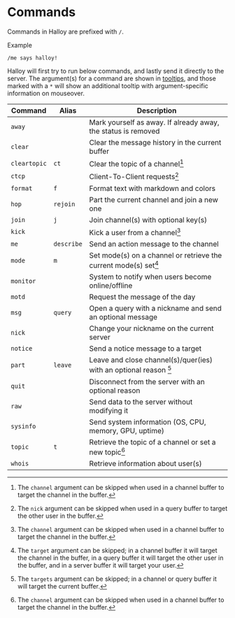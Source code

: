 # Commands

Commands in Halloy are prefixed with `/`.

Example

```
/me says halloy!
```

Halloy will first try to run below commands, and lastly send it directly to the server.
The argument(s) for a command are shown in [tooltips](configuration/tooltips.md), and those marked with a `*` will show an additional tooltip with argument-specific information on mouseover.

| Command      | Alias      | Description                                                       |
| ------------ | ---------- | ----------------------------------------------------------------- |
| `away`       |            | Mark yourself as away. If already away, the status is removed     |
| `clear`      |            | Clear the message history in the current buffer                   |
| `cleartopic` | `ct`       | Clear the topic of a channel[^1]                                  |
| `ctcp`       |            | Client-To-Client requests[^2]                                     |
| `format`     | `f`        | Format text with markdown and colors                              |
| `hop`        | `rejoin`   | Part the current channel and join a new one                       |
| `join`       | `j`        | Join channel(s) with optional key(s)                              |
| `kick`       |            | Kick a user from a channel[^1]                                    |
| `me`         | `describe` | Send an action message to the channel                             |
| `mode`       | `m`        | Set mode(s) on a channel or retrieve the current mode(s) set[^3]  |
| `monitor`    |            | System to notify when users become online/offline                 |
| `motd`       |            | Request the message of the day                                    |
| `msg`        | `query`    | Open a query with a nickname and send an optional message         |
| `nick`       |            | Change your nickname on the current server                        |
| `notice`     |            | Send a notice message to a target                                 |
| `part`       | `leave`    | Leave and close channel(s)/quer(ies) with an optional reason [^4] |
| `quit`       |            | Disconnect from the server with an optional reason                |
| `raw`        |            | Send data to the server without modifying it                      |
| `sysinfo`    |            | Send system information (OS, CPU, memory, GPU, uptime)         |
| `topic`      | `t`        | Retrieve the topic of a channel or set a new topic[^1]            |
| `whois`      |            | Retrieve information about user(s)                                |

[^1]: The `channel` argument can be skipped when used in a channel buffer to target the channel in the buffer.
[^2]: The `nick` argument can be skipped when used in a query buffer to target the other user in the buffer.
[^3]: The `target` argument can be skipped; in a channel buffer it will target the channel in the buffer, in a query buffer it will target the other user in the buffer, and in a server buffer it will target your user.
[^4]: The `targets` argument can be skipped; in a channel or query buffer it will target the current buffer.
